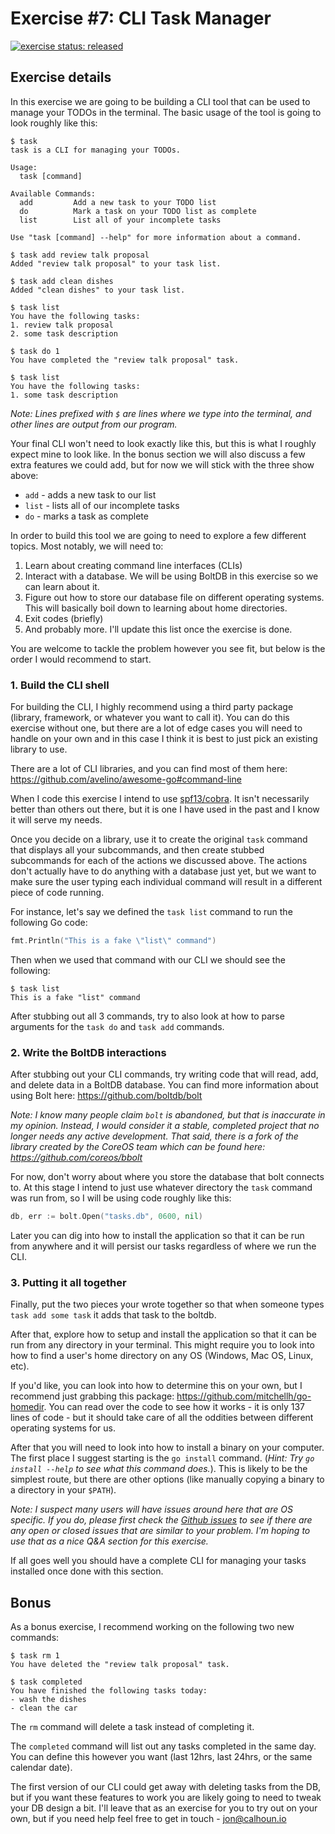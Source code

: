 # Exercise #7: CLI Task Manager

[![exercise status: released](https://img.shields.io/badge/exercise%20status-released-green.svg?style=for-the-badge)](https://gophercises.com/exercises/task) <!--[![demo: ->](https://img.shields.io/badge/demo-%E2%86%92-yellow.svg?style=for-the-badge)](https://gophercises.com/demos/cyoa/)-->

## Exercise details

In this exercise we are going to be building a CLI tool that can be used to manage your TODOs in the terminal. The basic usage of the tool is going to look roughly like this:

```
$ task
task is a CLI for managing your TODOs.

Usage:
  task [command]

Available Commands:
  add         Add a new task to your TODO list
  do          Mark a task on your TODO list as complete
  list        List all of your incomplete tasks

Use "task [command] --help" for more information about a command.

$ task add review talk proposal
Added "review talk proposal" to your task list.

$ task add clean dishes
Added "clean dishes" to your task list.

$ task list
You have the following tasks:
1. review talk proposal
2. some task description

$ task do 1
You have completed the "review talk proposal" task.

$ task list
You have the following tasks:
1. some task description
```

*Note: Lines prefixed with `$` are lines where we type into the terminal, and other lines are output from our program.*

Your final CLI won't need to look exactly like this, but this is what I roughly expect mine to look like. In the bonus section we will also discuss a few extra features we could add, but for now we will stick with the three show above:

- `add` - adds a new task to our list
- `list` - lists all of our incomplete tasks
- `do` - marks a task as complete

In order to build this tool we are going to need to explore a few different topics. Most notably, we will need to:

1. Learn about creating command line interfaces (CLIs)
2. Interact with a database. We will be using BoltDB in this exercise so we can learn about it.
3. Figure out how to store our database file on different operating systems. This will basically boil down to learning about home directories.
4. Exit codes (briefly)
5. And probably more. I'll update this list once the exercise is done.

You are welcome to tackle the problem however you see fit, but below is the order I would recommend to start.

### 1. Build the CLI shell

For building the CLI, I highly recommend using a third party package (library, framework, or whatever you want to call it). You can do this exercise without one, but there are a lot of edge cases you will need to handle on your own and in this case I think it is best to just pick an existing library to use.

There are a lot of CLI libraries, and you can find most of them here: <https://github.com/avelino/awesome-go#command-line>

When I code this exercise I intend to use [spf13/cobra](https://github.com/spf13/cobra). It isn't necessarily better than others out there, but it is one I have used in the past and I know it will serve my needs.

Once you decide on a library, use it to create the original `task` command that displays all your subcommands, and then create stubbed subcommands for each of the actions we discussed above. The actions don't actually have to do anything with a database just yet, but we want to make sure the user typing each individual command will result in a different piece of code running.

For instance, let's say we defined the `task list` command to run the following Go code:

```go
fmt.Println("This is a fake \"list\" command")
```

Then when we used that command with our CLI we should see the following:

```
$ task list
This is a fake "list" command
```

After stubbing out all 3 commands, try to also look at how to parse arguments for the `task do` and `task add` commands.

### 2. Write the BoltDB interactions

After stubbing out your CLI commands, try writing code that will read, add, and delete data in a BoltDB database. You can find more information about using Bolt here: <https://github.com/boltdb/bolt>

*Note: I know many people claim `bolt` is abandoned, but that is inaccurate in my opinion. Instead, I would consider it a stable, completed project that no longer needs any active development. That said, there is a fork of the library created by the CoreOS team which can be found here: <https://github.com/coreos/bbolt>*

For now, don't worry about where you store the database that bolt connects to. At this stage I intend to just use whatever directory the `task` command was run from, so I will be using code roughly like this:

```go
db, err := bolt.Open("tasks.db", 0600, nil)
```

Later you can dig into how to install the application so that it can be run from anywhere and it will persist our tasks regardless of where we run the CLI.

### 3. Putting it all together

Finally, put the two pieces your wrote together so that when someone types `task add some task` it adds that task to the boltdb.

After that, explore how to setup and install the application so that it can be run from any directory in your terminal. This might require you to look into how to find a user's home directory on any OS (Windows, Mac OS, Linux, etc).

If you'd like, you can look into how to determine this on your own, but I recommend just grabbing this package: <https://github.com/mitchellh/go-homedir>. You can read over the code to see how it works - it is only 137 lines of code - but it should take care of all the oddities between different operating systems for us.

After that you will need to look into how to install a binary on your computer. The first place I suggest starting is the `go install` command. (*Hint: Try `go install --help` to see what this command does.*). This is likely to be the simplest route, but there are other options (like manually copying a binary to a directory in your `$PATH`).

*Note: I suspect many users will have issues around here that are OS specific. If you do, please first check the [Github issues](https://github.com/gophercises/task/issues?utf8=%E2%9C%93&q=is%3Aissue) to see if there are any open or closed issues that are similar to your problem. I'm hoping to use that as a nice Q&A section for this exercise.*

If all goes well you should have a complete CLI for managing your tasks installed once done with this section.


## Bonus

As a bonus exercise, I recommend working on the following two new commands:

```
$ task rm 1
You have deleted the "review talk proposal" task.

$ task completed
You have finished the following tasks today:
- wash the dishes
- clean the car
```

The `rm` command will delete a task instead of completing it.

The `completed` command will list out any tasks completed in the same day. You can define this however you want (last 12hrs, last 24hrs, or the same calendar date).

The first version of our CLI could get away with deleting tasks from the DB, but if you want these features to work you are likely going to need to tweak your DB design a bit. I'll leave that as an exercise for you to try out on your own, but if you need help feel free to get in touch - <jon@calhoun.io>
